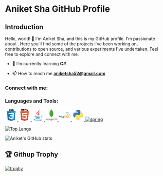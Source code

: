 # Aniket Sha GitHub Profile

## Introduction

Hello, world! 👋 I'm Aniket Sha, and this is my GitHub profile. I'm passionate about <mention your areas of interest or expertise>. Here you'll find some of the projects I've been working on, contributions to open source, and various experiments I've undertaken. Feel free to explore and connect with me.

- 🌱 I’m currently learning **C#**

- 📫 How to reach me **aniketsha52@gmail.com**

<h3 align="left">Connect with me:</h3>
<p align="left">
</p>

<h3 align="left">Languages and Tools:</h3>
<p align="left"> <a href="https://www.w3schools.com/css/" target="_blank" rel="noreferrer"> <img src="https://raw.githubusercontent.com/devicons/devicon/master/icons/css3/css3-original-wordmark.svg" alt="css3" width="40" height="40"/> </a> <a href="https://www.w3.org/html/" target="_blank" rel="noreferrer"> <img src="https://raw.githubusercontent.com/devicons/devicon/master/icons/html5/html5-original-wordmark.svg" alt="html5" width="40" height="40"/> </a> <a href="https://www.java.com" target="_blank" rel="noreferrer"> <img src="https://raw.githubusercontent.com/devicons/devicon/master/icons/java/java-original.svg" alt="java" width="40" height="40"/> </a> <a href="https://www.mongodb.com/" target="_blank" rel="noreferrer"> <img src="https://raw.githubusercontent.com/devicons/devicon/master/icons/mongodb/mongodb-original-wordmark.svg" alt="mongodb" width="40" height="40"/> </a> <a href="https://www.mysql.com/" target="_blank" rel="noreferrer"> <img src="https://raw.githubusercontent.com/devicons/devicon/master/icons/mysql/mysql-original-wordmark.svg" alt="mysql" width="40" height="40"/> </a> <a href="https://www.python.org" target="_blank" rel="noreferrer"> <img src="https://raw.githubusercontent.com/devicons/devicon/master/icons/python/python-original.svg" alt="python" width="40" height="40"/> </a> <a href="https://spring.io/" target="_blank" rel="noreferrer"> <img src="https://www.vectorlogo.zone/logos/springio/springio-icon.svg" alt="spring" width="40" height="40"/> </a> </p>

[![Top Langs](https://github-readme-stats.vercel.app/api/top-langs/?username=Aniketsha52&layout=pie)](https://github.com/Aniketsha52/github-readme-stats)

![Aniket's GitHub stats](https://github-readme-stats.vercel.app/api?username=Aniketsha52&show_icons=true&theme=radical)  

## 🏆 Githup Trophy  
[![trophy](https://github-profile-trophy.vercel.app/?username=Aniketsha52&theme=onedark)](https://github.com/ryo-ma/github-profile-trophy)

